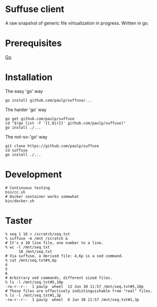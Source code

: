 Suffuse client
==============

A raw snapshot of generic file virtualization in progress. Written in go.

Prerequisites
=============

[Go](https://golang.org/).

Installation
============

The easy 'go' way
```
go install github.com/paulp/suffuse/...
```

The harder 'go' way
```
go get github.com/paulp/suffuse
cd "$(go list -f '{{.Dir}}' github.com/paulp/suffuse)"
go install ./...
```

The not-so-'go' way
```
git clone https://github.com/paulp/suffuse
cd suffuse
go install ./...
```

Development
===========

```
# Continuous testing
bin/cc.sh
# Docker container works somewhat
bin/docker.sh
```

Taster
======

```
% seq 1 10 > /scratch/seq.txt
% suffuse -m /mnt /scratch &
# It's a 10 line file, one number to a line.
% wc -l /mnt/seq.txt
      10 /mnt/seq.txt
# Via suffuse, a derived file: 4,6p is a sed command.
% cat /mnt/seq.txt#4,6p
4
5
6
# Arbitrary sed commands, different sized files.
% ls -l /mnt/seq.txt#5,10p
-rw-r--r--  1 paulp  wheel  13 Jun 30 11:57 /mnt/seq.txt#5,10p
# These files are effectively indistinguishable from "real" files.
% ls -l /mnt/seq.txt#1,3p
-rw-r--r--  1 paulp  wheel  6 Jun 30 11:57 /mnt/seq.txt#1,3p
```
